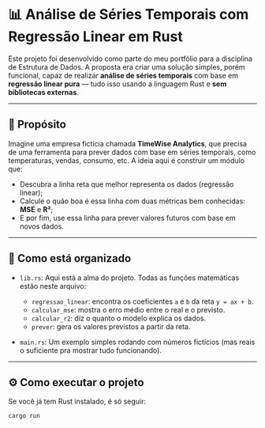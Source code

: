 # 📊 Análise de Séries Temporais com Regressão Linear em Rust

Este projeto foi desenvolvido como parte do meu portfólio para a disciplina de Estrutura de Dados. A proposta era criar uma solução simples, porém funcional, capaz de realizar **análise de séries temporais** com base em **regressão linear pura** — tudo isso usando a linguagem Rust e **sem bibliotecas externas**.

---

## 🎯 Propósito

Imagine uma empresa fictícia chamada **TimeWise Analytics**, que precisa de uma ferramenta para prever dados com base em séries temporais, como temperaturas, vendas, consumo, etc. A ideia aqui é construir um módulo que:

- Descubra a linha reta que melhor representa os dados (regressão linear);
- Calcule o quão boa é essa linha com duas métricas bem conhecidas: **MSE** e **R²**;
- E por fim, use essa linha para prever valores futuros com base em novos dados.

---

## 🧩 Como está organizado

- `lib.rs`: Aqui está a alma do projeto. Todas as funções matemáticas estão neste arquivo:
  - `regressao_linear`: encontra os coeficientes `a` e `b` da reta `y = ax + b`.
  - `calcular_mse`: mostra o erro médio entre o real e o previsto.
  - `calcular_r2`: diz o quanto o modelo explica os dados.
  - `prever`: gera os valores previstos a partir da reta.

- `main.rs`: Um exemplo simples rodando com números fictícios (mas reais o suficiente pra mostrar tudo funcionando).

---

## ⚙️ Como executar o projeto

Se você já tem Rust instalado, é só seguir:

```bash
cargo run

